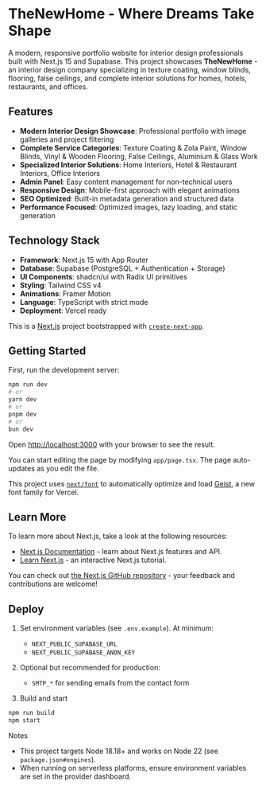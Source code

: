 # TheNewHome - Where Dreams Take Shape

A modern, responsive portfolio website for interior design professionals built with Next.js 15 and Supabase. This project showcases **TheNewHome** - an interior design company specializing in texture coating, window blinds, flooring, false ceilings, and complete interior solutions for homes, hotels, restaurants, and offices.

## Features

- **Modern Interior Design Showcase**: Professional portfolio with image galleries and project filtering
- **Complete Service Categories**: Texture Coating & Zola Paint, Window Blinds, Vinyl & Wooden Flooring, False Ceilings, Aluminium & Glass Work
- **Specialized Interior Solutions**: Home Interiors, Hotel & Restaurant Interiors, Office Interiors
- **Admin Panel**: Easy content management for non-technical users
- **Responsive Design**: Mobile-first approach with elegant animations
- **SEO Optimized**: Built-in metadata generation and structured data
- **Performance Focused**: Optimized images, lazy loading, and static generation

## Technology Stack

- **Framework**: Next.js 15 with App Router
- **Database**: Supabase (PostgreSQL + Authentication + Storage)
- **UI Components**: shadcn/ui with Radix UI primitives
- **Styling**: Tailwind CSS v4
- **Animations**: Framer Motion
- **Language**: TypeScript with strict mode
- **Deployment**: Vercel ready

This is a [Next.js](https://nextjs.org) project bootstrapped with [`create-next-app`](https://nextjs.org/docs/app/api-reference/cli/create-next-app).

## Getting Started

First, run the development server:

```bash
npm run dev
# or
yarn dev
# or
pnpm dev
# or
bun dev
```

Open [http://localhost:3000](http://localhost:3000) with your browser to see the result.

You can start editing the page by modifying `app/page.tsx`. The page auto-updates as you edit the file.

This project uses [`next/font`](https://nextjs.org/docs/app/building-your-application/optimizing/fonts) to automatically optimize and load [Geist](https://vercel.com/font), a new font family for Vercel.

## Learn More

To learn more about Next.js, take a look at the following resources:

- [Next.js Documentation](https://nextjs.org/docs) - learn about Next.js features and API.
- [Learn Next.js](https://nextjs.org/learn) - an interactive Next.js tutorial.

You can check out [the Next.js GitHub repository](https://github.com/vercel/next.js) - your feedback and contributions are welcome!

## Deploy

1. Set environment variables (see `.env.example`). At minimum:
   - `NEXT_PUBLIC_SUPABASE_URL`
   - `NEXT_PUBLIC_SUPABASE_ANON_KEY`

2. Optional but recommended for production:
   - `SMTP_*` for sending emails from the contact form

3. Build and start

```bash
npm run build
npm start
```

Notes

- This project targets Node 18.18+ and works on Node 22 (see `package.json#engines`).
- When running on serverless platforms, ensure environment variables are set in the provider dashboard.
